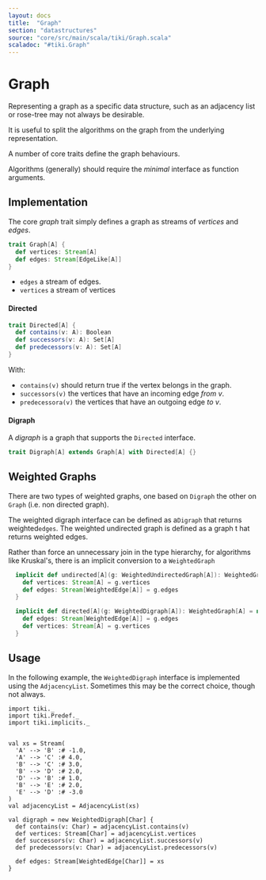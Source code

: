 ```yaml
---
layout: docs 
title:  "Graph"
section: "datastructures"
source: "core/src/main/scala/tiki/Graph.scala"
scaladoc: "#tiki.Graph"
---
```

# Graph

Representing a graph as a specific data structure, such as an adjacency list or rose-tree may 
not always be desirable.

It is useful to split the algorithms on the graph from the underlying representation.

A number of core traits define the graph behaviours.

Algorithms (generally) should require the _minimal_ interface as function arguments.


## Implementation

The core _graph_ trait simply defines a graph as streams of _vertices_ and _edges_.

```scala
trait Graph[A] {
  def vertices: Stream[A]
  def edges: Stream[EdgeLike[A]]
}
```
- `edges` a stream of edges.
- `vertices` a stream of vertices

#### Directed

```scala
trait Directed[A] {
  def contains(v: A): Boolean
  def successors(v: A): Set[A]
  def predecessors(v: A): Set[A]
}
```
With:

- `contains(v)` should return true if the vertex belongs in the graph.
- `successors(v)` the vertices that have an incoming edge *from* _v_.
- `predecessora(v)` the vertices that have an outgoing edge *to* _v_.

#### Digraph

A _digraph_ is a graph that supports the `Directed` interface.

```scala
trait Digraph[A] extends Graph[A] with Directed[A] {}
```

## Weighted Graphs

There are two types of weighted graphs, one based on `Digraph` the other
on `Graph` (i.e. non directed graph).

The weighted digraph interface can be defined as a`Digraph` that returns
 weighted`edges`.  The weighted undirected graph is defined as a graph t
 hat returns weighted edges.
 
 Rather than force an unnecessary join in the type hierarchy, for algorithms
 like Kruskal's, there is an implicit conversion to a `WeightedGraph`

```scala
  implicit def undirected[A](g: WeightedUndirectedGraph[A]): WeightedGraph[A] = new WeightedGraph[A] {
    def vertices: Stream[A] = g.vertices
    def edges: Stream[WeightedEdge[A]] = g.edges
  }

  implicit def directed[A](g: WeightedDigraph[A]): WeightedGraph[A] = new WeightedGraph[A] {
    def edges: Stream[WeightedEdge[A]] = g.edges
    def vertices: Stream[A] = g.vertices
  }
```


## Usage

In the following example, the `WeightedDigraph` interface is implemented using the `AdjacencyList`.
Sometimes this may be the correct choice, though not always.

```tut
import tiki._
import tiki.Predef._
import tiki.implicits._


val xs = Stream(
  'A' --> 'B' :# -1.0,
  'A' --> 'C' :# 4.0,
  'B' --> 'C' :# 3.0,
  'B' --> 'D' :# 2.0,
  'D' --> 'B' :# 1.0,
  'B' --> 'E' :# 2.0,
  'E' --> 'D' :# -3.0
)
val adjacencyList = AdjacencyList(xs)

val digraph = new WeightedDigraph[Char] {
  def contains(v: Char) = adjacencyList.contains(v)
  def vertices: Stream[Char] = adjacencyList.vertices
  def successors(v: Char) = adjacencyList.successors(v)
  def predecessors(v: Char) = adjacencyList.predecessors(v)

  def edges: Stream[WeightedEdge[Char]] = xs
}
    
```

